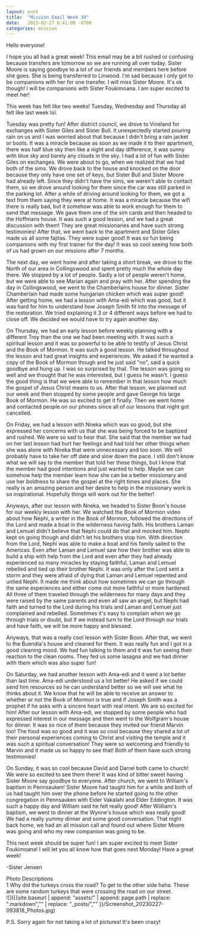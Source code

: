 ```yaml
---
layout: post
title:  "Mission Email Week 39"
date:   2023-02-27 6:41:00 -0700
categories: mission
---
```

Hello everyone!

I hope you all had a great week! This email may be a bit rushed or confusing because transfers are tomorrow so we are running all over today. Sister Moore is saying goodbye to a lot of our friends and members here before she goes. She is being transferred to Linwood. I'm sad because I only got to be companions with her for one transfer. I will miss Sister Moore. It's ok though! I will be companions with Sister Foukimoana. I am super excited to meet her!

This week has felt like two weeks! Tuesday, Wednesday and Thursday all felt like last week lol.

Tuesday was pretty fun! After district council, we drove to Vineland for exchanges with Sister Giles and Sister Bull. It unexpectedly started pouring rain on us and I was worried about that because I didn't bring a rain jacket or boots. It was a miracle because as soon as we made it to their apartment, there was half blue sky then like a night and day difference, it was sunny with blue sky and barely any clouds in the sky. I had a lot of fun with Sister Giles on exchanges. We were about to go, when we realized that we had both of the sims. We drove back to the house and knocked on the door because they only have one set of keys, but Sister Bull and Sister Moore had already left. Since they didn't have the sims, we weren't able to contact them, so we drove around looking for them since the car was still parked in the parking lot. After a while of driving around looking for them, we got a text from them saying they were at home. It was a miracle because the wifi there is really bad, but it somehow was able to work enough for them to send that message. We gave them one of the sim cards and then headed to the Hoffmans house. It was such a good lesson, and we had a great discussion with them! They are great missionaries and have such strong testimonies! After that, we went back to the apartment and Sister Giles made us all some fajitas. They were super good! It was so fun being companions with my first trainer for the day! It was so cool seeing how both of us had grown on our missions after 7 months.

The next day, we went home and after taking a short break, we drove to the North of our area in Collingswood and spent pretty much the whole day there. We stopped by a lot of people. Sadly a lot of people weren't home, but we were able to see Marian again and pray with her. After spending the day in Collingswood, we went to the Chamberlains house for dinner. Sister Chamberlain had made some hungarian chicken which was super good! After getting home, we had a lesson with Ama-edi which was good, but it was hard for him to understand how Joseph Smith fit into the message of the restoration. We tried explaining it 3 or 4 different ways before we had to close off. We decided we would have to try again another day.

On Thursday, we had an early lesson before weekly planning with a different Troy than the one we had been meeting with. It was such a spiritual lesson and it was so powerful to be able to testify of Jesus Christ and the Book of Mormon. It was such a good lesson. He talked throughout the lesson and had great insights and experiences. We asked if he wanted a copy of the Book of Mormon though and he just said "no", said a quick goodbye and hung up. I was so surprised by that. The lesson was going so well and we thought that he was interested, but I guess he wasn't. I guess the good thing is that we were able to remember in that lesson how much the gospel of Jesus Christ means to us. After that lesson, we planned out our week and then stopped by some people and gave George his large Book of Mormon. He was so excited to get it finally. Then we went home and contacted people on our phones since all of our lessons that night got cancelled.

On Friday, we had a lesson with Nneka which was so good, but she expressed her concerns with us that she was being forced to be baptized and rushed. We were so sad to hear that. She said that the member we had on her last lesson had hurt her feelings and had told her other things when she was alone with Nneka that were unnecessary and too soon. We will probably have to take her off date and slow down the pace. I still don't know what we will say to the member that told her these things, but I know that the member had good intentions and just wanted to help. Maybe we can somehow help the member learn how she can be a better missionary and use her boldness to share the gospel at the right times and places. She really is an amazing person and her desire to help in the missionary work is so inspirational. Hopefully things will work out for the better!

Anyways, after our lesson with Nneka, we headed to Sister Boon's house for our weekly lesson with her. We watched the Book of Mormon video about how Nephi, a writer in the Book of Mormon, followed the directions of the Lord and made a boat in the wilderness having faith. His brothers Laman and Lemuel didn't believe that Nephi could do that and mocked him. Nephi kept on going though and didn't let his brothers stop him. With direction from the Lord, Nephi was able to make a boat and his family sailed to the Americas. Even after Laman and Lemuel saw how their brother was able to build a ship with help from the Lord and even after they had already experienced so many miracles by staying faithful, Laman and Lemuel rebelled and tied up their brother Nephi. It was only after the Lord sent a storm and they were afraid of dying that Laman and Lemuel repented and untied Nephi. It made me think about how sometimes we can go through the same experiences and either come out more faithful or more hardened. All three of them traveled through the wilderness for many days and they were raised by the same parents and even all saw an angel, but Nephi had faith and turned to the Lord during his trials and Laman and Lemuel just complained and rebelled. Sometimes it's easy to complain when we go through trials or doubt, but if we instead turn to the Lord through our trials and have faith, we will be more happy and blessed.

Anyways, that was a really cool lesson with Sister Boon. After that, we went to the Buendia's house and cleaned for them. It was really fun and I got in a good cleaning mood. We had fun talking to them and it was fun seeing their reaction to the clean rooms. They fed us some lasagna and we had dinner with them which was also super fun! 

On Saturday, we had another lesson with Ama-edi and it went a lot better than last time. Ama-edi understood us a lot better! He asked if we could send him resources so he can understand better so we will see what he thinks about it. We know that he will be able to receive an answer to whether or not the Book of Mormon is true and if Joseph Smith was a prophet if he asks with a sincere heart with real intent. We are so excited for him! After our lesson with Ama-edi, we stopped by some people who had expressed interest in our message and then went to the Wolfgram's house for dinner. It was so nice of them because they invited our friend Marvin too! The food was so good and it was so cool because they shared a lot of their personal experiences coming to Christ and visiting the temple and it was such a spiritual conversation! They were so welcoming and friendly to Marvin and it made us so happy to see that! Both of them have such strong testimonies!

On Sunday, it was so cool because David and Darrel both came to church! We were so excited to see them there! It was kind of bitter sweet having Sister Moore say goodbye to everyone. After church, we went to William's baptism in Pennsauken! Sister Moore had taught him for a while and both of us had taught him over the phone before he started going to the other congregation in Pennsauken with Elder Vakalahi and Elder Eddington. It was such a happy day and William said he felt really good! After Wiilliam's baptism, we went to dinner at the Wynne's house which was really good! We had a really yummy dinner and some good conversation. That night back home, we had an all mission call and found out where Sister Moore was going and who my new companion was going to be.

This next week should be super fun! I am super excited to meet Sister Foukimoana! I will let you all know how that goes next Monday! Have a great week!

-Sister Jensen

Photo Descriptions  
1 Why did the turkeys cross the road? To get to the other side haha. These are some random turkeys that were crossing the road on our street.   
![]({{site.baseurl | append: "assets/" | append:  page.path | replace: ".markdown","" | replace: "_posts/",""  }}/Screenshot_20230227-093818_Photos.jpg)

P.S. Sorry again for not taking a lot of pictures! It's been crazy!
